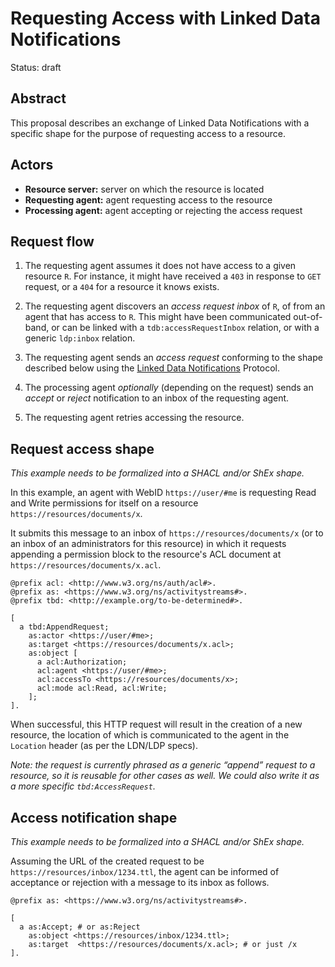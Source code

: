 # Requesting Access with Linked Data Notifications

Status: draft


## Abstract
This proposal describes an exchange of Linked Data Notifications with a specific shape
for the purpose of requesting access to a resource.


## Actors
- **Resource server:**
  server on which the resource is located
- **Requesting agent:**
  agent requesting access to the resource
- **Processing agent:**
  agent accepting or rejecting the access request


## Request flow

1. The requesting agent assumes it does not have access to a given resource `R`.
   For instance, it might have received a `403` in response to `GET` request,
   or a `404` for a resource it knows exists.

2. The requesting agent discovers an _access request inbox_ of `R`,
   of from an agent that has access to `R`.
   This might have been communicated out-of-band,
   or can be linked with a `tdb:accessRequestInbox` relation,
   or with a generic `ldp:inbox` relation.

3. The requesting agent sends an _access request_
   conforming to the shape described below
   using the [Linked Data Notifications](https://www.w3.org/TR/ldn/) Protocol.

4. The processing agent _optionally_ (depending on the request)
   sends an _accept_ or _reject_ notification to an inbox of the requesting agent.

5. The requesting agent retries accessing the resource.


## Request access shape

_This example needs to be formalized into a SHACL and/or ShEx shape._

In this example,
an agent with WebID `https://user/#me`
is requesting Read and Write permissions for itself
on a resource `https://resources/documents/x`.

It submits this message to an inbox of `https://resources/documents/x`
(or to an inbox of an administrators for this resource)
in which it requests appending a permission block
to the resource's ACL document at `https://resources/documents/x.acl`.


```turtle
@prefix acl: <http://www.w3.org/ns/auth/acl#>.
@prefix as: <https://www.w3.org/ns/activitystreams#>.
@prefix tbd: <http://example.org/to-be-determined#>.

[
  a tbd:AppendRequest;
    as:actor <https://user/#me>;
    as:target <https://resources/documents/x.acl>;
    as:object [
      a acl:Authorization;
      acl:agent <https://user/#me>;
      acl:accessTo <https://resources/documents/x>;
      acl:mode acl:Read, acl:Write;
    ];
].
```

When successful, this HTTP request
will result in the creation of a new resource,
the location of which is communicated to the agent
in the `Location` header (as per the LDN/LDP specs).

_Note: the request is currently phrased
as a generic “append” request to a resource,
so it is reusable for other cases as well.
We could also write it as a more specific `tbd:AccessRequest`._


## Access notification shape

_This example needs to be formalized into a SHACL and/or ShEx shape._

Assuming the URL of the created request to be
`https://resources/inbox/1234.ttl`,
the agent can be informed of acceptance or rejection
with a message to its inbox as follows.

```turtle
@prefix as: <https://www.w3.org/ns/activitystreams#>.

[
  a as:Accept; # or as:Reject
    as:object <https://resources/inbox/1234.ttl>;
    as:target  <https://resources/documents/x.acl>; # or just /x
].
```
